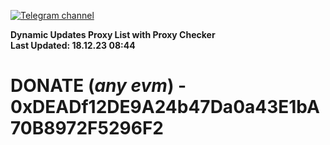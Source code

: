[![Telegram channel](https://img.shields.io/endpoint?url=https://runkit.io/damiankrawczyk/telegram-badge/branches/master?url=https://t.me/n4z4v0d)](https://t.me/n4z4v0d) 

**Dynamic Updates Proxy List with Proxy Checker**  
**Last Updated: 18.12.23 08:44**

# DONATE (_any evm_) - 0xDEADf12DE9A24b47Da0a43E1bA70B8972F5296F2
